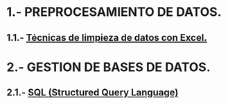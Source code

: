 # 1.- PREPROCESAMIENTO DE DATOS.

## 1.1.- [Técnicas de limpieza de datos con Excel.](https://github.com/CharlieScot/Inteligencia-Artificial/blob/main/MODULO_0/TECNICAS%20PARA%20LIMPIAR%20BASES%20DE%20DATOS%20CON%20EXCEL.pdf)

# 2.- GESTION DE BASES DE DATOS.

## 2.1.- [SQL (Structured Query Language)](https://github.com/CharlieScot/Inteligencia-Artificial/blob/main/MODULO_0/SQL%20TUTORIAL.pdf)

